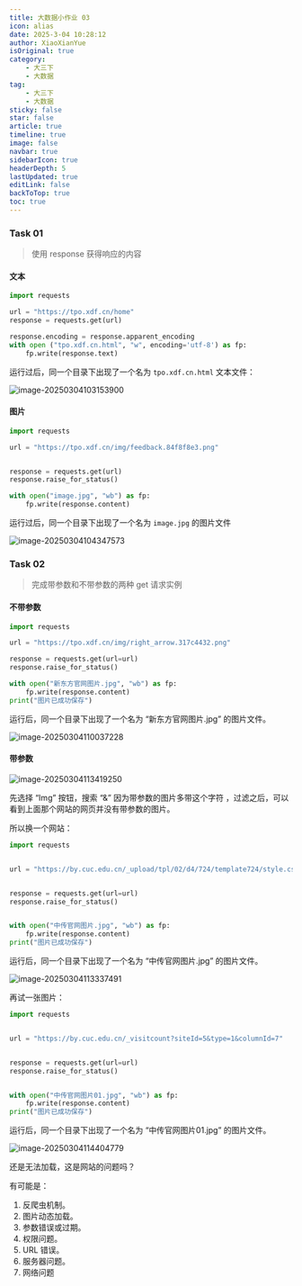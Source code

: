 ```yaml
---
title: 大数据小作业 03
icon: alias
date: 2025-3-04 10:28:12
author: XiaoXianYue
isOriginal: true
category: 
    - 大三下
    - 大数据
tag:
    - 大三下
    - 大数据
sticky: false
star: false
article: true
timeline: true
image: false
navbar: true
sidebarIcon: true
headerDepth: 5
lastUpdated: true
editLink: false
backToTop: true
toc: true
---
```


### Task 01

> 使用 response 获得响应的内容

#### 文本

```python
import requests

url = "https://tpo.xdf.cn/home"
response = requests.get(url)

response.encoding = response.apparent_encoding
with open ("tpo.xdf.cn.html", "w", encoding='utf-8') as fp:
    fp.write(response.text)
```

运行过后，同一个目录下出现了一个名为 `tpo.xdf.cn.html` 文本文件：

![image-20250304103153900](./s_ass02.assets/image-20250304103153900.png)



#### 图片

```python
import requests

url = "https://tpo.xdf.cn/img/feedback.84f8f8e3.png"


response = requests.get(url)
response.raise_for_status()

with open("image.jpg", "wb") as fp:
    fp.write(response.content)
```

运行过后，同一个目录下出现了一个名为 `image.jpg` 的图片文件

<img src="./s_ass02.assets/image-20250304104347573.png" alt="image-20250304104347573"  />



### Task 02

> 完成带参数和不带参数的两种 get 请求实例

#### 不带参数

```python
import requests

url = "https://tpo.xdf.cn/img/right_arrow.317c4432.png"

response = requests.get(url=url)
response.raise_for_status()

with open("新东方官网图片.jpg", "wb") as fp:
    fp.write(response.content)
print("图片已成功保存")
```

运行后，同一个目录下出现了一个名为 “新东方官网图片.jpg” 的图片文件。

![image-20250304110037228](./s_ass02.assets/image-20250304110037228.png)



#### 带参数

![image-20250304113419250](./s_ass02.assets/image-20250304113419250.png)

先选择 “Img” 按钮，搜索 “&” 因为带参数的图片多带这个字符 ，过滤之后，可以看到上面那个网站的网页并没有带参数的图片。

所以换一个网站：

```python
import requests


url = "https://by.cuc.edu.cn/_upload/tpl/02/d4/724/template724/style.css?v=1741058930364"


response = requests.get(url=url)
response.raise_for_status()


with open("中传官网图片.jpg", "wb") as fp:
    fp.write(response.content)
print("图片已成功保存")
```

运行后，同一个目录下出现了一个名为 “中传官网图片.jpg” 的图片文件。

![image-20250304113337491](./s_ass02.assets/image-20250304113337491.png)



再试一张图片：

```python
import requests


url = "https://by.cuc.edu.cn/_visitcount?siteId=5&type=1&columnId=7"


response = requests.get(url=url)
response.raise_for_status()


with open("中传官网图片01.jpg", "wb") as fp:
    fp.write(response.content)
print("图片已成功保存")
```

运行后，同一个目录下出现了一个名为 “中传官网图片01.jpg” 的图片文件。

![image-20250304114404779](./s_ass02.assets/image-20250304114404779.png)

还是无法加载，这是网站的问题吗？

有可能是：

1. 反爬虫机制。
2. 图片动态加载。
3. 参数错误或过期。
4. 权限问题。
5. URL 错误。
6. 服务器问题。
7. 网络问题